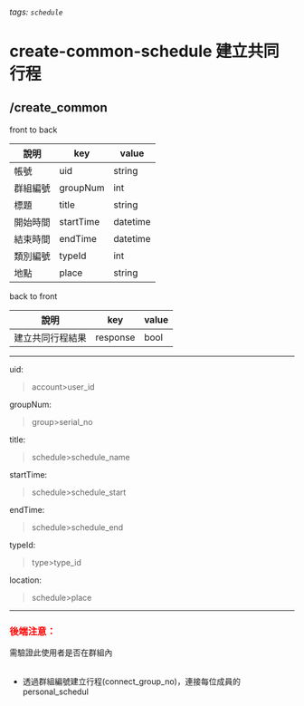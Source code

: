 ###### tags: `schedule`
# create-common-schedule 建立共同行程
## /create_common
front to back

| 說明     | key       | value    |
| -------- | --------- | -------- |
| 帳號     | uid        | string   |
| 群組編號 | groupNum   | int      |
| 標題     | title     | string   |
| 開始時間 | startTime | datetime |
| 結束時間 | endTime   | datetime |
| 類別編號 | typeId   | int      |
| 地點     | place  | string     |


back to front

| 說明             | key      | value |
| ---------------- | -------- | ----- |
| 建立共同行程結果 | response | bool      |

---
uid:
 >account>user_id

groupNum:
 >group>serial_no

title:
 >schedule>schedule_name

startTime:
 >schedule>schedule_start

endTime:
 >schedule>schedule_end  

typeId:
 >type>type_id  

location:
 >schedule>place

---
### <font color=red> **後端注意：**  </font>
需驗證此使用者是否在群組內  
&nbsp;  

* 透過群組編號建立行程(connect_group_no)，連接每位成員的personal_schedul